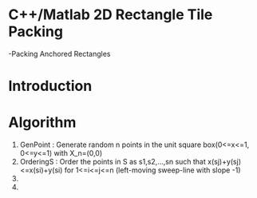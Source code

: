 # C++/Matlab 2D Rectangle Tile Packing
-Packing Anchored Rectangles

# Introduction

# Algorithm
1. GenPoint : Generate random n points in the unit square box(0<=x<=1, 0<=y<=1) with X_n=(0,0)
2. OrderingS : Order the points in S as s1,s2,...,sn such that x(sj)+y(sj)<=x(si)+y(si) for 1<=i<=j<=n
               (left-moving sweep-line with slope -1)
3. 
4. 
